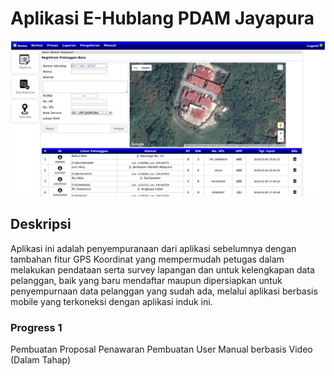 # Aplikasi E-Hublang PDAM Jayapura

![screenshoot](static/progres-1.png)

## Deskripsi
Aplikasi ini adalah penyempuranaan dari aplikasi sebelumnya dengan tambahan fitur GPS Koordinat yang mempermudah petugas dalam melakukan pendataan serta survey lapangan dan untuk kelengkapan data pelanggan, baik yang baru mendaftar maupun dipersiapkan untuk penyempurnaan data pelanggan yang sudah ada, melalui aplikasi berbasis mobile yang terkoneksi dengan aplikasi induk ini.

### Progress 1
Pembuatan Proposal Penawaran
Pembuatan User Manual berbasis Video (Dalam Tahap)
